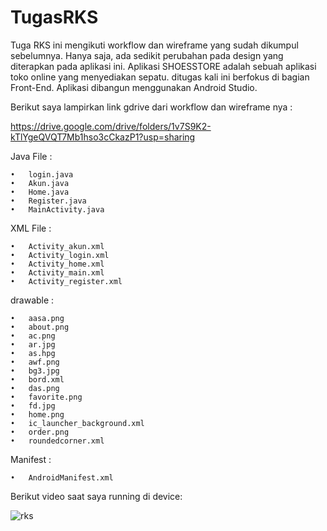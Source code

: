 # TugasRKS

Tuga RKS ini mengikuti workflow dan wireframe yang sudah dikumpul sebelumnya. Hanya saja, ada sedikit perubahan pada design yang diterapkan pada aplikasi ini.
Aplikasi SHOESSTORE adalah sebuah aplikasi toko online yang menyediakan sepatu. ditugas kali ini berfokus di bagian Front-End. Aplikasi dibangun menggunakan Android Studio. 

Berikut saya lampirkan link gdrive dari workflow dan wireframe nya :

https://drive.google.com/drive/folders/1v7S9K2-kTlYgeQVQT7Mb1hso3cCkazP1?usp=sharing

Java File :

    •	login.java
    •	Akun.java
    •	Home.java
    •	Register.java
    •	MainActivity.java

XML File :

    •	Activity_akun.xml
    •	Activity_login.xml
    •	Activity_home.xml
    •	Activity_main.xml
    •	Activity_register.xml

drawable :

    •	aasa.png
    •	about.png
    •	ac.png
    •	ar.jpg
    •	as.hpg
    •	awf.png
    •	bg3.jpg
    •	bord.xml
    •	das.png
    •	favorite.png
    •	fd.jpg
    •	home.png
    •	ic_launcher_background.xml
    •	order.png
    •	roundedcorner.xml
    
Manifest :

    •	AndroidManifest.xml



Berikut video saat saya running di device:

![rks](https://user-images.githubusercontent.com/76820075/106441141-459cf980-64ac-11eb-8043-46caa19972ba.gif)


